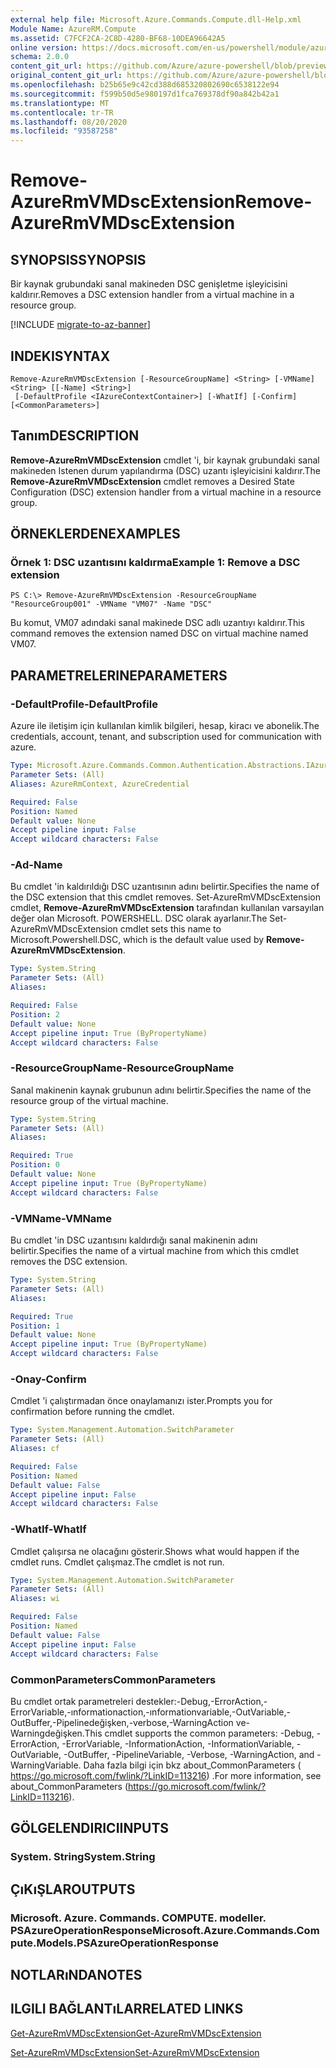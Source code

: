 ```yaml
---
external help file: Microsoft.Azure.Commands.Compute.dll-Help.xml
Module Name: AzureRM.Compute
ms.assetid: C7FCF2CA-2C8D-4280-BF68-10DEA96642A5
online version: https://docs.microsoft.com/en-us/powershell/module/azurerm.compute/remove-azurermvmdscextension
schema: 2.0.0
content_git_url: https://github.com/Azure/azure-powershell/blob/preview/src/ResourceManager/Compute/Commands.Compute/help/Remove-AzureRmVMDscExtension.md
original_content_git_url: https://github.com/Azure/azure-powershell/blob/preview/src/ResourceManager/Compute/Commands.Compute/help/Remove-AzureRmVMDscExtension.md
ms.openlocfilehash: b25b65e9c42cd388d685320802690c6538122e94
ms.sourcegitcommit: f599b50d5e980197d1fca769378df90a842b42a1
ms.translationtype: MT
ms.contentlocale: tr-TR
ms.lasthandoff: 08/20/2020
ms.locfileid: "93587258"
---
```

# <span data-ttu-id="7eaa4-101">Remove-AzureRmVMDscExtension</span><span class="sxs-lookup"><span data-stu-id="7eaa4-101">Remove-AzureRmVMDscExtension</span></span>

## <span data-ttu-id="7eaa4-102">SYNOPSIS</span><span class="sxs-lookup"><span data-stu-id="7eaa4-102">SYNOPSIS</span></span>
<span data-ttu-id="7eaa4-103">Bir kaynak grubundaki sanal makineden DSC genişletme işleyicisini kaldırır.</span><span class="sxs-lookup"><span data-stu-id="7eaa4-103">Removes a DSC extension handler from a virtual machine in a resource group.</span></span>

[!INCLUDE [migrate-to-az-banner](../../includes/migrate-to-az-banner.md)]

## <span data-ttu-id="7eaa4-104">INDEKI</span><span class="sxs-lookup"><span data-stu-id="7eaa4-104">SYNTAX</span></span>

```
Remove-AzureRmVMDscExtension [-ResourceGroupName] <String> [-VMName] <String> [[-Name] <String>]
 [-DefaultProfile <IAzureContextContainer>] [-WhatIf] [-Confirm] [<CommonParameters>]
```

## <span data-ttu-id="7eaa4-105">Tanım</span><span class="sxs-lookup"><span data-stu-id="7eaa4-105">DESCRIPTION</span></span>
<span data-ttu-id="7eaa4-106">**Remove-AzureRmVMDscExtension** cmdlet 'i, bir kaynak grubundaki sanal makineden Istenen durum yapılandırma (DSC) uzantı işleyicisini kaldırır.</span><span class="sxs-lookup"><span data-stu-id="7eaa4-106">The **Remove-AzureRmVMDscExtension** cmdlet removes a Desired State Configuration (DSC) extension handler from a virtual machine in a resource group.</span></span>

## <span data-ttu-id="7eaa4-107">ÖRNEKLERDEN</span><span class="sxs-lookup"><span data-stu-id="7eaa4-107">EXAMPLES</span></span>

### <span data-ttu-id="7eaa4-108">Örnek 1: DSC uzantısını kaldırma</span><span class="sxs-lookup"><span data-stu-id="7eaa4-108">Example 1: Remove a DSC extension</span></span>
```
PS C:\> Remove-AzureRmVMDscExtension -ResourceGroupName "ResourceGroup001" -VMName "VM07" -Name "DSC"
```

<span data-ttu-id="7eaa4-109">Bu komut, VM07 adındaki sanal makinede DSC adlı uzantıyı kaldırır.</span><span class="sxs-lookup"><span data-stu-id="7eaa4-109">This command removes the extension named DSC on virtual machine named VM07.</span></span>

## <span data-ttu-id="7eaa4-110">PARAMETRELERINE</span><span class="sxs-lookup"><span data-stu-id="7eaa4-110">PARAMETERS</span></span>

### <span data-ttu-id="7eaa4-111">-DefaultProfile</span><span class="sxs-lookup"><span data-stu-id="7eaa4-111">-DefaultProfile</span></span>
<span data-ttu-id="7eaa4-112">Azure ile iletişim için kullanılan kimlik bilgileri, hesap, kiracı ve abonelik.</span><span class="sxs-lookup"><span data-stu-id="7eaa4-112">The credentials, account, tenant, and subscription used for communication with azure.</span></span>

```yaml
Type: Microsoft.Azure.Commands.Common.Authentication.Abstractions.IAzureContextContainer
Parameter Sets: (All)
Aliases: AzureRmContext, AzureCredential

Required: False
Position: Named
Default value: None
Accept pipeline input: False
Accept wildcard characters: False
```

### <span data-ttu-id="7eaa4-113">-Ad</span><span class="sxs-lookup"><span data-stu-id="7eaa4-113">-Name</span></span>
<span data-ttu-id="7eaa4-114">Bu cmdlet 'in kaldırıldığı DSC uzantısının adını belirtir.</span><span class="sxs-lookup"><span data-stu-id="7eaa4-114">Specifies the name of the DSC extension that this cmdlet removes.</span></span>
<span data-ttu-id="7eaa4-115">Set-AzureRmVMDscExtension cmdlet, **Remove-AzureRmVMDscExtension** tarafından kullanılan varsayılan değer olan Microsoft. POWERSHELL. DSC olarak ayarlanır.</span><span class="sxs-lookup"><span data-stu-id="7eaa4-115">The Set-AzureRmVMDscExtension cmdlet sets this name to Microsoft.Powershell.DSC, which is the default value used by **Remove-AzureRmVMDscExtension**.</span></span>

```yaml
Type: System.String
Parameter Sets: (All)
Aliases:

Required: False
Position: 2
Default value: None
Accept pipeline input: True (ByPropertyName)
Accept wildcard characters: False
```

### <span data-ttu-id="7eaa4-116">-ResourceGroupName</span><span class="sxs-lookup"><span data-stu-id="7eaa4-116">-ResourceGroupName</span></span>
<span data-ttu-id="7eaa4-117">Sanal makinenin kaynak grubunun adını belirtir.</span><span class="sxs-lookup"><span data-stu-id="7eaa4-117">Specifies the name of the resource group of the virtual machine.</span></span>

```yaml
Type: System.String
Parameter Sets: (All)
Aliases:

Required: True
Position: 0
Default value: None
Accept pipeline input: True (ByPropertyName)
Accept wildcard characters: False
```

### <span data-ttu-id="7eaa4-118">-VMName</span><span class="sxs-lookup"><span data-stu-id="7eaa4-118">-VMName</span></span>
<span data-ttu-id="7eaa4-119">Bu cmdlet 'in DSC uzantısını kaldırdığı sanal makinenin adını belirtir.</span><span class="sxs-lookup"><span data-stu-id="7eaa4-119">Specifies the name of a virtual machine from which this cmdlet removes the DSC extension.</span></span>

```yaml
Type: System.String
Parameter Sets: (All)
Aliases:

Required: True
Position: 1
Default value: None
Accept pipeline input: True (ByPropertyName)
Accept wildcard characters: False
```

### <span data-ttu-id="7eaa4-120">-Onay</span><span class="sxs-lookup"><span data-stu-id="7eaa4-120">-Confirm</span></span>
<span data-ttu-id="7eaa4-121">Cmdlet 'i çalıştırmadan önce onaylamanızı ister.</span><span class="sxs-lookup"><span data-stu-id="7eaa4-121">Prompts you for confirmation before running the cmdlet.</span></span>

```yaml
Type: System.Management.Automation.SwitchParameter
Parameter Sets: (All)
Aliases: cf

Required: False
Position: Named
Default value: False
Accept pipeline input: False
Accept wildcard characters: False
```

### <span data-ttu-id="7eaa4-122">-WhatIf</span><span class="sxs-lookup"><span data-stu-id="7eaa4-122">-WhatIf</span></span>
<span data-ttu-id="7eaa4-123">Cmdlet çalışırsa ne olacağını gösterir.</span><span class="sxs-lookup"><span data-stu-id="7eaa4-123">Shows what would happen if the cmdlet runs.</span></span>
<span data-ttu-id="7eaa4-124">Cmdlet çalışmaz.</span><span class="sxs-lookup"><span data-stu-id="7eaa4-124">The cmdlet is not run.</span></span>

```yaml
Type: System.Management.Automation.SwitchParameter
Parameter Sets: (All)
Aliases: wi

Required: False
Position: Named
Default value: False
Accept pipeline input: False
Accept wildcard characters: False
```

### <span data-ttu-id="7eaa4-125">CommonParameters</span><span class="sxs-lookup"><span data-stu-id="7eaa4-125">CommonParameters</span></span>
<span data-ttu-id="7eaa4-126">Bu cmdlet ortak parametreleri destekler:-Debug,-ErrorAction,-ErrorVariable,-ınformationaction,-ınformationvariable,-OutVariable,-OutBuffer,-Pipelinedeğişken,-verbose,-WarningAction ve-Warningdeğişken.</span><span class="sxs-lookup"><span data-stu-id="7eaa4-126">This cmdlet supports the common parameters: -Debug, -ErrorAction, -ErrorVariable, -InformationAction, -InformationVariable, -OutVariable, -OutBuffer, -PipelineVariable, -Verbose, -WarningAction, and -WarningVariable.</span></span> <span data-ttu-id="7eaa4-127">Daha fazla bilgi için bkz about_CommonParameters ( https://go.microsoft.com/fwlink/?LinkID=113216) .</span><span class="sxs-lookup"><span data-stu-id="7eaa4-127">For more information, see about_CommonParameters (https://go.microsoft.com/fwlink/?LinkID=113216).</span></span>

## <span data-ttu-id="7eaa4-128">GÖLGELENDIRICI</span><span class="sxs-lookup"><span data-stu-id="7eaa4-128">INPUTS</span></span>

### <span data-ttu-id="7eaa4-129">System. String</span><span class="sxs-lookup"><span data-stu-id="7eaa4-129">System.String</span></span>

## <span data-ttu-id="7eaa4-130">ÇıKıŞLAR</span><span class="sxs-lookup"><span data-stu-id="7eaa4-130">OUTPUTS</span></span>

### <span data-ttu-id="7eaa4-131">Microsoft. Azure. Commands. COMPUTE. modeller. PSAzureOperationResponse</span><span class="sxs-lookup"><span data-stu-id="7eaa4-131">Microsoft.Azure.Commands.Compute.Models.PSAzureOperationResponse</span></span>

## <span data-ttu-id="7eaa4-132">NOTLARıNDA</span><span class="sxs-lookup"><span data-stu-id="7eaa4-132">NOTES</span></span>

## <span data-ttu-id="7eaa4-133">ILGILI BAĞLANTıLAR</span><span class="sxs-lookup"><span data-stu-id="7eaa4-133">RELATED LINKS</span></span>

[<span data-ttu-id="7eaa4-134">Get-AzureRmVMDscExtension</span><span class="sxs-lookup"><span data-stu-id="7eaa4-134">Get-AzureRmVMDscExtension</span></span>](./Get-AzureRmVMDscExtension.md)

[<span data-ttu-id="7eaa4-135">Set-AzureRmVMDscExtension</span><span class="sxs-lookup"><span data-stu-id="7eaa4-135">Set-AzureRmVMDscExtension</span></span>](./Set-AzureRmVMDscExtension.md)


